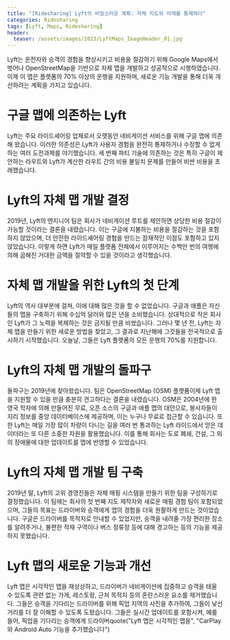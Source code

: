 ```yaml
---
title: "[Ridesharing] Lyft의 비밀스러운 계획: 자체 지도와 미래를 통제하다"
categories: Ridesharing
tags: [Lyft, Maps, Ridesharing]
header:
  teaser: /assets/images/2023/LyftMaps_ImageHeader_01.jpg
---
```


Lyft는 운전자와 승객의 경험을 향상시키고 비용을 절감하기 위해 Google Maps에서 벗어나 OpenStreetMap을 기반으로 자체 맵을 개발하고 성공적으로 시행하였습니다. 이제 이 맵은 플랫폼의 70% 이상의 운행을 지원하며, 새로운 기능 개발을 통해 더욱 개선하려는 계획을 가지고 있습니다.

# 구글 맵에 의존하는 Lyft

Lyft는 주요 라이드셰어링 업체로서 오랫동안 네비게이션 서비스를 위해 구글 맵에 의존해 왔습니다. 이러한 의존성은 Lyft가 사용자 경험을 완전히 통제하거나 수정할 수 없게 하는 여러 도전과제를 야기했습니다. 세 번째 파티 기술에 의존하는 것은 특히 구글이 제안하는 라우트와 Lyft가 계산한 라우트 간의 비용 불일치 문제를 만들어 비싼 비용을 초래했습니다.

# Lyft의 자체 맵 개발 결정

2019년, Lyft의 엔지니어 팀은 회사가 네비게이션 루트를 제안하면 상당한 비용 절감이 가능할 것이라는 결론을 내렸습니다. 이는 구글에 지불하는 비용을 절감하는 것을 포함하지 않았으며, 더 안전한 라이드셰어링 경험을 만드는 잠재적인 이점도 포함하고 있지 않았습니다. 이렇게 하면 Lyft가 매일 플랫폼 전체에서 이루어지는 수백만 번의 여행에 의해 곱해진 거대한 금액을 절약할 수 있을 것이라고 생각했습니다.

# 자체 맵 개발을 위한 Lyft의 첫 단계

Lyft의 역사 대부분에 걸쳐, 이에 대해 많은 것을 할 수 없었습니다. 구글과 애플은 자신들의 맵을 구축하기 위해 수십억 달러와 많은 년을 소비했습니다. 상대적으로 작은 회사인 Lyft가 그 노력을 복제하는 것은 금지될 만큼 비쌌습니다. 그러나 몇 년 전, Lyft는 자체 맵을 만들기 위한 새로운 방법을 찾았고, 그 결과로 지난해에 그것들을 전국적으로 출시하기 시작했습니다. 오늘날, 그들은 Lyft 플랫폼의 모든 운행의 70%를 지원합니다.

# Lyft의 자체 맵 개발의 돌파구

돌파구는 2019년에 찾아왔습니다. 팀은 OpenStreetMap (OSM) 플랫폼이제 Lyft 맵을 지원할 수 있을 만큼 충분히 견고하다는 결론을 내렸습니다. OSM은 2004년에 한 영국 학자에 의해 만들어진 무료, 오픈 소스의 구글과 애플 맵의 대안으로, 봉사자들이 지리 정보를 중앙 데이터베이스에 제공하며, 이는 누구나 무료로 접근할 수 있습니다. 또한 Lyft는 매일 가장 많이 차량이 다니는 길을 여러 번 통과하는 Lyft 라이드에서 얻은 데이터라는 또 다른 소중한 자원을 활용했습니다. 이를 통해 회사는 도로 폐쇄, 건설, 그 외의 장애물에 대한 업데이트를 맵에 반영할 수 있었습니다.

# Lyft의 자체 맵 개발 팀 구축

2019년 말, Lyft의 고위 경영진들은 자체 매핑 시스템을 만들기 위한 팀을 구성하기로 결정했습니다. 이 팀에는 회사의 첫 번째 지도 제작자와 새로운 매핑 경험 팀이 포함되었으며, 그들의 목표는 드라이버와 승객에게 앱의 경험을 더욱 원활하게 만드는 것이었습니다. 구글은 드라이버를 목적지로 안내할 수 있었지만, 승객을 내려줄 가장 편리한 장소를 알려주거나, 불편한 적재 구역이나 버스 정류장 등에 대해 경고하는 등의 기능을 제공하지 못했습니다.

# Lyft 맵의 새로운 기능과 개선

Lyft 맵은 시각적인 맵을 재상상하고, 드라이버가 네비게이션에 집중하고 승객을 태울 수 있도록 관련 없는 가게, 레스토랑, 근처 목적지 등의 혼란스러운 요소를 제거했습니다. 그들은 승객을 기다리는 드라이버를 위해 픽업 지역의 사진을 추가하여, 그들이 낯선 거리를 더 잘 이해할 수 있도록 도왔습니다. 그들은 실시간 업데이트를 포함시켜, 예를 들어, 픽업을 기다리는 승객에게 드라이버quote("Lyft 맵은 시각적인 맵을", "CarPlay와 Android Auto 기능을 추가했습니다")